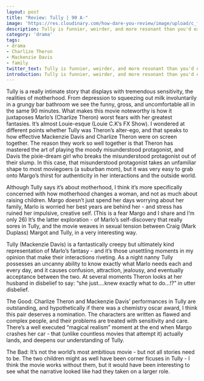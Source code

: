 ```yaml
---
layout: post
title: "Review: Tully | 90 A-"
image: 'https://res.cloudinary.com/how-dare-you-review/image/upload/c_fill,h_399,w_760/v1528782508/tully_01824_r1517524436_wide-dbae51bc4f8fe124cec7554e959754f0704c70d9-s900-c85.jpg'
description: Tully is funnier, weirder, and more resonant than you'd expect. 
category: 'drama'
tags: 
- drama
- Charlize Theron
- Mackenzie Davis
- family
twitter_text: Tully is funnier, weirder, and more resonant than you'd expect. 
introduction: Tully is funnier, weirder, and more resonant than you'd expect. 
---
```


Tully is a really intimate story that displays with tremendous sensitivity, the realities of motherhood. From depression to squeezing out milk involuntarily in a grungy bar bathroom we see the funny, gross, and uncomfortable all in the same 90 minutes. What makes this movie noteworthy is how it juxtaposes Marlo’s (Charlize Theron) worst fears with her greatest fantasies. It’s almost Louie-esque (Louie C.K’s FX Show). I wondered at different points whether Tully was Theron’s alter-ego, and that speaks to how effective Mackenzie Davis and Charlize Theron were on screen together. The reason they work so well together is that Theron has mastered the art of playing the moody misunderstood protagonist, and Davis the pixie-dream girl who breaks the misunderstood protagonist out of their slump. In this case, that misunderstood protagonist takes an unfamiliar shape to most moviegoers (a suburban mom), but it was very easy to grab onto Margo’s thirst for authenticity in her interactions and the outside world.

Although Tully says it’s about motherhood, I think it’s more specifically concerned with how motherhood changes a woman, and not as much about raising children. Margo doesn’t just spend her days worrying about her family, Marlo is worried her best years are behind her - and stress has ruined her impulsive, creative self. (This is a fear Margo and I share and I’m only 26) It’s the latter exploration - of Marlo’s self-discovery that really sores in Tully, and the movie weaves in sexual tension between Craig (Mark Duplass) Margot and Tully, in a very interesting way.

Tully (Mackenzie Davis) is a fantastically creepy but ultimately kind representation of Marlo’s fantasy - and it’s those unsettling moments in my opinion that make their interactions riveting. As a night nanny Tully possesses an uncanny ability to know exactly what Marlo needs each and every day, and it causes confusion, attraction, jealousy, and eventually acceptance between the two. At several moments Theron looks at her husband in disbelief to say: “she just….knew exactly what to do…!?” in utter disbelief.

The Good: Charlize Theron and Mackenzie Davis’  performances in Tully are outstanding, and hypothetically if there was a chemistry oscar award, I think this pair deserves a nomination. The characters are written as flawed and complex people, and their problems are treated with sensitivity and care. There’s a well executed “magical realism” moment at the end when Margo crashes her car - that (unlike countless movies that attempt it) actually lands, and deepens our understanding of Tully.   

The Bad: It’s not the world’s most ambitious movie - but not all stories need to be. The two children might as well have been corner ficuses in Tully - I think the movie works without them, but it would have been interesting to see what the narrative looked like had they taken on a larger role. 


